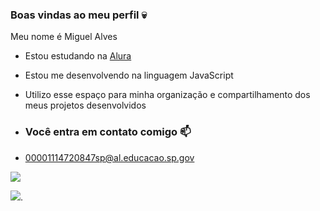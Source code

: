 ### Boas vindas ao meu perfil 💀

Meu nome é Miguel Alves

- Estou estudando na [Alura](https://www.alura.com.br)
- Estou me desenvolvendo na linguagem JavaScript
- Utilizo esse espaço para minha organização e compartilhamento dos meus projetos desenvolvidos

- ### Você entra em contato comigo 📫

- 00001114720847sp@al.educacao.sp.gov


![](https://media.tenor.com/PND6dbMpQysAAAAi/spongebob-sad-spongebob.gif)


![](https://media1.tenor.com/m/7F2IGVeZp8wAAAAC/lazy-garfield.gif).
